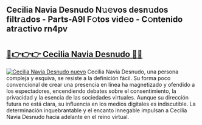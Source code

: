 ## Cecilia Navia Desnudo N𝚞𝚎vos desn𝚞dos filtr𝚊dos - Parts-A9I F𝚘tos vid𝚎o - C𝚘ntenido atr𝚊ctivo rn4pv

# <h2><a href="http://mb0ofo.tromn.icu/?c=Cecilia+Navia+Desnudo">🔗👉👉👉 Cecilia Navia Desnudo 🔗🔗</a></h2>

[![Cecilia Navia Desnudo nuevo](https://i.imgur.com/pEAQMta.gif)](http://mb0ofo.tromn.icu/?c=Cecilia+Navia+Desnudo)
Cecilia Navia Desnudo, una persona compleja y esquiva, se resiste a la definición fácil. Su forma poco convencional de crear una presencia en línea ha magnetizado y ofendido a los espectadores, encendiendo debates sobre el consentimiento, la privacidad y la esencia de las sociedades virtuales. Aunque su dirección futura no está clara, su influencia en los medios digitales es indiscutible. La determinación inquebrantable y el encanto innegable impulsan a Cecilia Navia Desnudo hacia adelante en el reino virtual.

